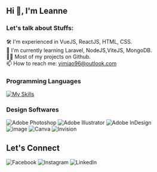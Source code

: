 ## Hi :wave:, I'm Leanne

### Let's talk about Stuffs:
:hammer_and_wrench: I'm experienced in VueJS, ReactJS, HTML, CSS. <br/>
:rocket: I'm currently learning Laravel, NodeJS,ViteJS, MongoDB. <br/>
:woman_technologist: Most of my projects on Github. <br/>
:mailbox: How to reach me: yimiao96@outlook.com

### Programming Languages
[![My Skills](https://skillicons.dev/icons?i=html,css,js,laravel,react,vue,materialui,tailwind,wordpress,gcp&perline=4)](https://skillicons.dev)

### Design Softwares
![Adobe Photoshop](https://img.shields.io/badge/adobe%20photoshop-%2331A8FF.svg?style=for-the-badge&logo=adobe%20photoshop&logoColor=white)
![Adobe Illustrator](https://img.shields.io/badge/adobe%20illustrator-%23FF9A00.svg?style=for-the-badge&logo=adobe%20illustrator&logoColor=white)
![Adobe InDesign](https://img.shields.io/badge/Adobe%20InDesign-49021F?style=for-the-badge&logo=adobeindesign&logoColor=white)<br/>
![image](https://img.shields.io/badge/Adobe%20XD-470137?style=for-the-badge&logo=Adobe%20XD&logoColor=#FF61F6)
![Canva](https://img.shields.io/badge/Canva-%2300C4CC.svg?style=for-the-badge&logo=Canva&logoColor=white)
![Invision](https://img.shields.io/badge/invision-FF3366?style=for-the-badge&logo=invision&logoColor=white)

## Let's Connect
![Facebook](https://img.shields.io/badge/Facebook-%231877F2.svg?style=for-the-badge&logo=Facebook&logoColor=white)
![Instagram](https://img.shields.io/badge/Instagram-%23E4405F.svg?style=for-the-badge&logo=Instagram&logoColor=white)
![LinkedIn](https://img.shields.io/badge/linkedin-%230077B5.svg?style=for-the-badge&logo=linkedin&logoColor=white)




<!---
OtterLab/OtterLab is a ✨ special ✨ repository because its `README.md` (this file) appears on your GitHub profile.
You can click the Preview link to take a look at your changes.
--->
